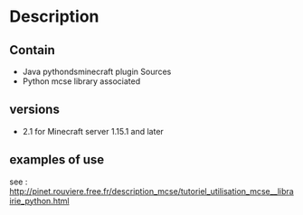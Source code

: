 # Description

## Contain 
- Java pythondsminecraft plugin Sources 
- Python mcse library associated

## versions
- 2.1 for Minecraft server 1.15.1 and later

## examples of use
see : http://pinet.rouviere.free.fr/description_mcse/tutoriel_utilisation_mcse__librairie_python.html



